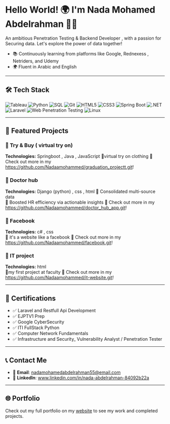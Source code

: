 # Hello World! 🌍 I'm Nada Mohamed Abdelrahman 👋🏻

An ambitious Penetration Testing & Backend Developer , with a passion for Securing data. Let's explore the power of data together!


- 📚 Continuously learning from platforms like Google, Rednexess , Netriders, and Udemy
- 🌍 Fluent in Arabic and English

---

## 🛠 Tech Stack
![Tableau](https://img.shields.io/badge/Tableau-E97627?style=for-the-badge&logo=Tableau&logoColor=white)
![Python](https://img.shields.io/badge/Python-3776AB?style=for-the-badge&logo=Python&logoColor=white)
![SQL](https://img.shields.io/badge/SQL-336791?style=for-the-badge&logo=postgresql&logoColor=white)
![Git](https://img.shields.io/badge/Git-F05032?style=for-the-badge&logo=Git&logoColor=white)
![HTML5](https://img.shields.io/badge/HTML5-E34F26?style=for-the-badge&logo=html5&logoColor=white)
![CSS3](https://img.shields.io/badge/CSS3-1572B6?style=for-the-badge&logo=css3&logoColor=white)
![Spring Boot](https://img.shields.io/badge/Spring_Boot-6DB33F?style=for-the-badge&logo=spring-boot&logoColor=white)
![.NET](https://img.shields.io/badge/.NET-512BD4?style=for-the-badge&logo=dotnet&logoColor=white)
![Laravel](https://img.shields.io/badge/Laravel-FF2D20?style=for-the-badge&logo=laravel&logoColor=white)
![Web Penetration Testing](https://img.shields.io/badge/Web%20Penetration%20Testing-000000?style=for-the-badge&logo=hackthebox&logoColor=white)
![Linux](https://img.shields.io/badge/Linux-FCC624?style=for-the-badge&logo=linux&logoColor=black)

---

## 💼 Featured Projects

### 🔹 Try & Buy ( virtual try on)
**Technologies:** Springboot , Java , JavaScript
📌virtual try on clothing 
🔗 Check out more in my https://github.com/Nadaamohammed/graduation_projectt.git!

### 🔹 Doctor hub 
**Technologies:** Django (python) , css , html
📌 Consolidated multi-source data  
📌 Boosted HR efficiency via actionable insights
🔗 Check out more in my https://github.com/Nadaamohammed/doctor_hub_app.git!

### 🔹 Facebook
**Technologies:** c# , css  
📌 it's a website like a facebook
🔗 Check out more in my https://github.com/Nadaamohammed/facebook.git!

### 🔹 IT project
**Technologies:** html  
📌my first project at faculty
🔗 Check out more in my https://github.com/Nadaamohammed/it-website.git!

---

## 📜 Certifications

- ✅ Laravel and Restfull Api Development 
- ✅ EJPTV1 Prep 
- ✅ Google CyberSecurity  
- ✅ ITI FullStack Python
- ✅ Computer Network Fundamentals
- ✅ Infrastructure and Security_ Vulnerability Analyst / Penetration Tester
  
---
## 📞 Contact Me

- 📧 **Email**: nadamohamedabdelrahman55@email.com  
- 🔗 **LinkedIn**: www.linkedin.com/in/nada-abdelrahman-84092b22a

---

## 🌐 Portfolio

Check out my full portfolio on my [website](#) to see my work and completed projects.


<!--
**Nadaamohammed/Nadaamohammed** is a ✨ _special_ ✨ repository because its `README.md` (this file) appears on your GitHub profile.

Here are some ideas to get you started:

- 🔭 I’m currently working on ...
- 🌱 I’m currently learning ...
- 👯 I’m looking to collaborate on ...
- 🤔 I’m looking for help with ...
- 💬 Ask me about ...
- 📫 How to reach me: ...
- 😄 Pronouns: ...
- ⚡ Fun fact: ...
-->
